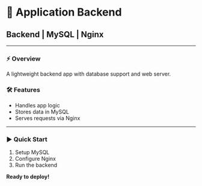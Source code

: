 # 🚀 Application Backend

 ## Backend | MySQL | Nginx

---

### ⚡ Overview
A lightweight backend app with database support and web server.

### 🛠️ Features
- Handles app logic
- Stores data in MySQL
- Serves requests via Nginx

---

### ▶️ Quick Start
1. Setup MySQL
2. Configure Nginx
3. Run the backend

**Ready to deploy!**

